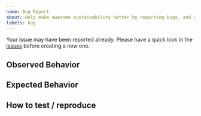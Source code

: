 ```yaml
---
name: Bug Report
about: Help make awesome sustainability better by reporting bugs, and other issues.
labels: bug
---
```


Your issue may have been reported already. Please have a quick look in the
[issues](https://github.com/thermondo/awesome-sustainability/issues) before creating a new
one.

## Observed Behavior

<!-- Add a description of what you observed -->

## Expected Behavior

<!-- Add a description of the expected behavior -->

## How to test / reproduce

<!-- Put clear instructions on how to test. -->
